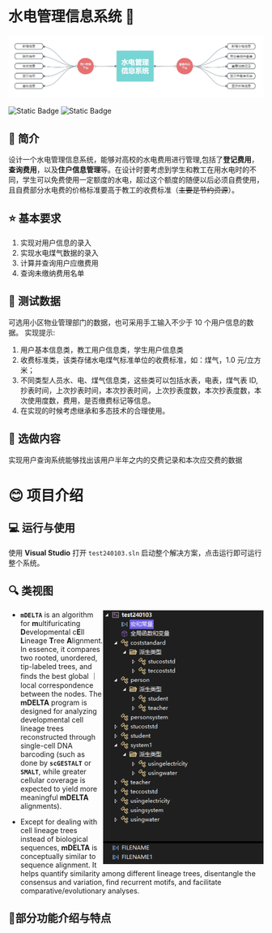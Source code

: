 # 水电管理信息系统 👀
![info](img/info.png)

![Static Badge](https://img.shields.io/badge/%20-C%2B%2B-blue?logo=C%2B%2B)
![Static Badge](https://img.shields.io/badge/%20-Visualstudio-purple?style=flat&logo=visualstudio)

## 🎇 简介

设计一个水电管理信息系统，能够对高校的水电费用进行管理,包括了**登记费用**，**查询费用**，以及**住户信息管理**等。在设计时要考虑到学生和教工在用水电时的不同，学生可以免费使用一定额度的水电，超过这个额度的随便以后必须自费使用，且自费部分水电费的价格标准要高于教工的收费标准（~~主要是节约资源~~）。

## ⭐ 基本要求
1. 实现对用户信息的录入
2. 实现水电煤气数据的录入
3. 计算并查询用户应缴费用
4. 查询未缴纳费用名单



##  🔧 测试数据

可选用小区物业管理部门的数据，也可采用手工输入不少于 10 个用户信息的数据。
实现提示:

1. 用户基本信息类，教工用户信息类，学生用户信息类
2. 收费标准类，该类存储水电煤气标准单位的收费标准，如：煤气，1.0 元/立方米；
3. 不同类型人员水、电、煤气信息类，这些类可以包括水表，电表，煤气表 ID,抄表时间，上次抄表时间，本次抄表时间，上次抄表度数，本次抄表度数，本次使用度数，费用，是否缴费标记等信息。
4. 在实现的时候考虑继承和多态技术的合理使用。



## 🤔 选做内容

实现用户查询系统能够找出该用户半年之内的交费记录和本次应交费的数据



# 😊 项目介绍

## 💻 运行与使用

使用 **Visual Studio** 打开 `test240103.sln` 启动整个解决方案，点击运行即可运行整个系统。



## 🔍 类视图

<a href="#"><img src="img/class.png" height="500" align="right" padding="50px" /></a>

- **`mDELTA`** is an algorithm for **m**ultifuricating **D**evelopmental c**E**ll **L**ineage **T**ree **A**lignment. In essence, it compares two rooted, unordered, tip-labeled trees, and finds the best global ｜ local correspondence between the nodes. The **mDELTA** program is designed for analyzing developmental cell lineage trees
  reconstructed through single-cell DNA barcoding (such as done by
  **`scGESTALT`** or **`SMALT`**, while greater cellular coverage is expected to
  yield more meaningful **mDELTA** alignments).

- Except for dealing with cell lineage trees instead of biological
  sequences, **mDELTA** is conceptually similar to sequence alignment.
  It helps quantify similarity among different lineage trees,
  disentangle the consensus and variation, find recurrent motifs, and
  facilitate comparative/evolutionary analyses.


## 🚗部分功能介绍与特点



